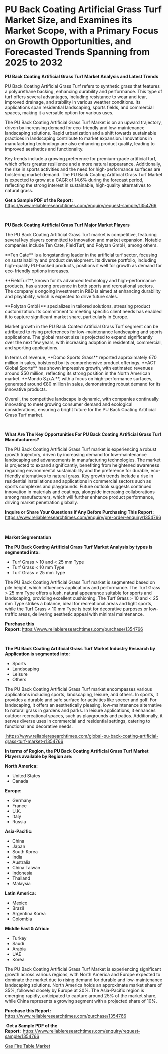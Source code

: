 <p><h1>PU Back Coating Artificial Grass Turf Market Size, and Examines its Market Scope, with a Primary Focus on Growth Opportunities, and Forecasted Trends Spanning from 2025 to 2032</h1></p><p><strong>PU Back Coating Artificial Grass Turf Market Analysis and Latest Trends</strong></p>
<p><p>PU Back Coating Artificial Grass Turf refers to synthetic grass that features a polyurethane backing, enhancing durability and performance. This type of turf offers several advantages, including resistance to wear and tear, improved drainage, and stability in various weather conditions. Its applications span residential landscaping, sports fields, and commercial spaces, making it a versatile option for various uses.</p><p>The PU Back Coating Artificial Grass Turf Market is on an upward trajectory, driven by increasing demand for eco-friendly and low-maintenance landscaping solutions. Rapid urbanization and a shift towards sustainable practices in landscaping contribute to market expansion. Innovations in manufacturing technology are also enhancing product quality, leading to improved aesthetics and functionality. </p><p>Key trends include a growing preference for premium-grade artificial turf, which offers greater resilience and a more natural appearance. Additionally, the rise in sports activities and the need for high-performance surfaces are bolstering market demand. The PU Back Coating Artificial Grass Turf Market is expected to grow at a CAGR of 14.6% during the forecast period, reflecting the strong interest in sustainable, high-quality alternatives to natural grass.</p></p>
<p><strong>Get a Sample PDF of the Report:&nbsp;</strong> <a href="https://www.reliableresearchtimes.com/enquiry/request-sample/1354766?utm_campaign=2205&utm_medium=2&utm_source=Github&utm_content=ia&utm_term=04042025&utm_id=pu-back-coating-artificial-grass-turf">https://www.reliableresearchtimes.com/enquiry/request-sample/1354766</a></p>
<p>&nbsp;</p>
<p><strong>PU Back Coating Artificial Grass Turf Major Market Players</strong></p>
<p><p>The PU Back Coating Artificial Grass Turf market is competitive, featuring several key players committed to innovation and market expansion. Notable companies include Ten Cate, FieldTurf, and Polytan GmbH, among others.</p><p>**Ten Cate** is a longstanding leader in the artificial turf sector, focusing on sustainability and product development. Its diverse portfolio, including high-quality PU-backed products, positions it well for growth as demand for eco-friendly options increases.</p><p>**FieldTurf**, known for its advanced technology and high-performance products, has a strong presence in both sports and recreational sectors. The company's ongoing investment in R&D is aimed at enhancing durability and playability, which is expected to drive future sales.</p><p>**Polytan GmbH** specializes in tailored solutions, stressing product customization. Its commitment to meeting specific client needs has enabled it to capture significant market share, particularly in Europe.</p><p>Market growth in the PU Back Coated Artificial Grass Turf segment can be attributed to rising preferences for low-maintenance landscaping and sports applications. The global market size is projected to expand significantly over the next few years, with increasing adoption in residential, commercial, and sporting applications.</p><p>In terms of revenue, **Domo Sports Grass** reported approximately €70 million in sales, bolstered by its comprehensive product offerings. **ACT Global Sports** has shown impressive growth, with estimated revenues around $50 million, reflecting its strong position in the North American market. **Mondo S.p.A.**, with a focus on high-performance surfaces, generated around €80 million in sales, demonstrating robust demand for its innovative products.</p><p>Overall, the competitive landscape is dynamic, with companies continually innovating to meet growing consumer demand and ecological considerations, ensuring a bright future for the PU Back Coating Artificial Grass Turf market.</p></p>
<p>&nbsp;</p>
<p><strong>What Are The Key Opportunities For PU Back Coating Artificial Grass Turf Manufacturers?</strong></p>
<p><p>The PU Back Coating Artificial Grass Turf market is experiencing a robust growth trajectory, driven by increasing demand for low-maintenance landscaping and advancements in manufacturing technologies. The market is projected to expand significantly, benefiting from heightened awareness regarding environmental sustainability and the preference for durable, eco-friendly alternatives to natural grass. Key growth trends include a rise in residential installations and applications in commercial sectors such as sports complexes and playgrounds. Future outlook suggests continued innovation in materials and coatings, alongside increasing collaborations among manufacturers, which will further enhance product performance, driving market penetration globally.</p></p>
<p><strong>Inquire or Share Your Questions If Any Before Purchasing This Report:</strong> <a href="https://www.reliableresearchtimes.com/enquiry/pre-order-enquiry/1354766?utm_campaign=2205&utm_medium=2&utm_source=Github&utm_content=ia&utm_term=04042025&utm_id=pu-back-coating-artificial-grass-turf">https://www.reliableresearchtimes.com/enquiry/pre-order-enquiry/1354766</a></p>
<p>&nbsp;</p>
<p><strong>Market Segmentation</strong></p>
<p><strong>The PU Back Coating Artificial Grass Turf Market Analysis by types is segmented into:</strong></p>
<p><ul><li>Turf Grass > 10 and < 25 mm Type</li><li>Turf Grass < 10 mm Type</li><li>Turf Grass > 25 mm Type</li></ul></p>
<p><p>The PU Back Coating Artificial Grass Turf market is segmented based on pile height, which influences applications and performance. The Turf Grass > 25 mm Type offers a lush, natural appearance suitable for sports and landscaping, providing excellent cushioning. The Turf Grass > 10 and < 25 mm Type strikes a balance, ideal for recreational areas and light sports, while the Turf Grass < 10 mm Type is best for decorative purposes or low-traffic areas, delivering aesthetic appeal with minimal maintenance.</p></p>
<p><strong>Purchase this Report:&nbsp;</strong><a href="https://www.reliableresearchtimes.com/purchase/1354766?utm_campaign=2205&utm_medium=2&utm_source=Github&utm_content=ia&utm_term=04042025&utm_id=pu-back-coating-artificial-grass-turf">https://www.reliableresearchtimes.com/purchase/1354766</a></p>
<p>&nbsp;</p>
<p><strong>The PU Back Coating Artificial Grass Turf Market Industry Research by Application is segmented into:</strong></p>
<p><ul><li>Sports</li><li>Landscaping</li><li>Leisure</li><li>Others</li></ul></p>
<p><p>The PU Back Coating Artificial Grass Turf market encompasses various applications including sports, landscaping, leisure, and others. In sports, it provides a durable and safe surface for activities like soccer and golf. For landscaping, it offers an aesthetically pleasing, low-maintenance alternative to natural grass in gardens and parks. In leisure applications, it enhances outdoor recreational spaces, such as playgrounds and patios. Additionally, it serves diverse uses in commercial and residential settings, catering to functional and decorative needs.</p></p>
<p><a href="https://www.reliableresearchtimes.com/global-pu-back-coating-artificial-grass-turf-market-r1354766?utm_campaign=2205&utm_medium=2&utm_source=Github&utm_content=ia&utm_term=04042025&utm_id=pu-back-coating-artificial-grass-turf">&nbsp;https://www.reliableresearchtimes.com/global-pu-back-coating-artificial-grass-turf-market-r1354766</a></p>
<p><strong>In terms of Region, the PU Back Coating Artificial Grass Turf Market Players available by Region are:</strong></p>
<p>
    <p> <strong> North America: </strong>
        <ul>
            <li>United States</li>
            <li>Canada</li>
        </ul>
        </p> 
    <p> <strong> Europe: </strong>
        <ul>
            <li>Germany</li>
            <li>France</li>
            <li>U.K.</li>
            <li>Italy</li>
            <li>Russia</li>
        </ul>
        </p> 
    <p> <strong> Asia-Pacific: </strong>
        <ul>
            <li>China</li>
            <li>Japan</li>
            <li>South Korea</li>
            <li>India</li>
            <li>Australia</li>
            <li>China Taiwan</li>
            <li>Indonesia</li>
            <li>Thailand</li>
            <li>Malaysia</li>
        </ul>
        </p> 
    <p> <strong> Latin America: </strong>
        <ul>
            <li>Mexico</li>
            <li>Brazil</li>
            <li>Argentina Korea</li>
            <li>Colombia</li>
        </ul>
        </p> 
    <p> <strong> Middle East & Africa: </strong>
        <ul>
            <li>Turkey</li>
            <li>Saudi</li>
            <li>Arabia</li>
            <li>UAE</li>
            <li>Korea</li>
        </ul>
    </p>
    </p>
<p><p>The PU Back Coating Artificial Grass Turf Market is experiencing significant growth across various regions, with North America and Europe expected to dominate the market due to rising demand for durable and low-maintenance landscaping solutions. North America holds an approximate market share of 35%, followed closely by Europe at 30%. The Asia-Pacific region is emerging rapidly, anticipated to capture around 25% of the market share, while China represents a growing segment with a projected share of 10%.</p></p>
<p><strong>Purchase this Report: </strong><a href="https://www.reliableresearchtimes.com/purchase/1354766?utm_campaign=2205&utm_medium=2&utm_source=Github&utm_content=ia&utm_term=04042025&utm_id=pu-back-coating-artificial-grass-turf">https://www.reliableresearchtimes.com/purchase/1354766</a></p>
<p>&nbsp;<strong>Get a Sample PDF of the Report:&nbsp;&nbsp;</strong><a href="https://www.reliableresearchtimes.com/enquiry/request-sample/1354766?utm_campaign=2205&utm_medium=2&utm_source=Github&utm_content=ia&utm_term=04042025&utm_id=pu-back-coating-artificial-grass-turf">https://www.reliableresearchtimes.com/enquiry/request-sample/1354766</a></p>
<p><strong></strong></p>
<p><p><a href="https://github.com/AngelaWalsh696/Market-Research-Report-List-2/blob/main/gas-fire-table-market.md?utm_campaign=2205&utm_medium=2&utm_source=Github&utm_content=ia&utm_term=04042025&utm_id=pu-back-coating-artificial-grass-turf">Gas Fire Table Market</a></p></p>